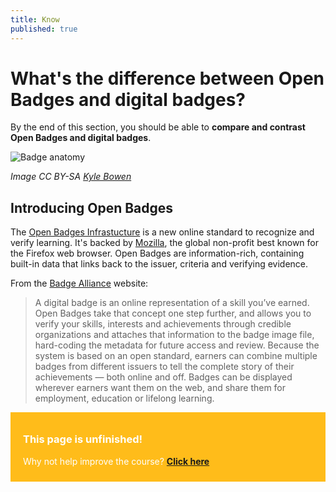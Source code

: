 ```yaml
---
title: Know
published: true
---
```


# What's the difference between Open Badges and digital badges?

By the end of this section, you should be able to **compare and contrast Open Badges and digital badges**.

<img src="{{ site.baseurl }}/img/badge-anatomy.png" alt="Badge anatomy">

*Image CC BY-SA <a href="http://classhack.com/post/45364649211/open-badge-anatomy-updated">Kyle Bowen</a>*

## Introducing Open Badges

The [Open Badges Infrastucture](http://openbadges.org) is a new online standard to recognize and verify learning. It's backed by [Mozilla](http://mozilla.org), the global non-profit best known for the Firefox web browser. Open Badges are information-rich, containing built-in data that links back to the issuer, criteria and verifying evidence.

From the [Badge Alliance](https://www.badgealliance.org/why-badges/) website:

> A digital badge is an online representation of a skill you’ve earned. Open Badges take that concept one step further, and allows you to verify your skills, interests and achievements through credible organizations and attaches that information to the badge image file, hard-coding the metadata for future access and review. Because the system is based on an open standard, earners can combine multiple badges from different issuers to tell the complete story of their achievements — both online and off. Badges can be displayed wherever earners want them on the web, and share them for employment, education or lifelong learning.

<div style="background:#FFBC1A; padding:10px; padding-left:20px; color:white;">
<h3>This page is unfinished!</h3>
<p>Why not help improve the course? <strong><a href="https://github.com/thinkoutloudclub/badge-course/wiki/Help-improve-the-Open-Badges-101-course">Click here</a></strong></p>
</div>
